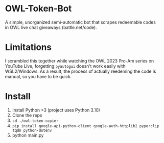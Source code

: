 # OWL-Token-Bot
A simple, unorganized semi-automatic bot that scrapes redeemable codes in OWL live chat giveaways (battle.net/code).

# Limitations
I scrambled this together while watching the OWL 2023 Pro-Am series on YouTube Live, forgetting `pyautogui` doesn't work easily with WSL2/Windows. As a result, the process of actually reedeming the code is manual, so you have to be quick.

# Install
1. Install Python >3 (project uses Python 3.10)
2. Clone the repo
3. `cd ./owl-token-copier`
4. `pip install google-api-python-client google-auth-httplib2 pyperclip tqdm python-dotenv`
5. python main.py
